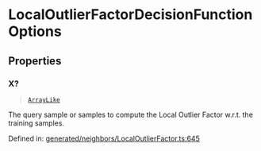 # LocalOutlierFactorDecisionFunctionOptions

## Properties

### X?

> [`ArrayLike`](../types/ArrayLike.md)

The query sample or samples to compute the Local Outlier Factor w.r.t. the training samples.

Defined in:  [generated/neighbors/LocalOutlierFactor.ts:645](https://github.com/transitive-bullshit/scikit-learn-ts/blob/b59c1ff/packages/sklearn/src/generated/neighbors/LocalOutlierFactor.ts#L645)
